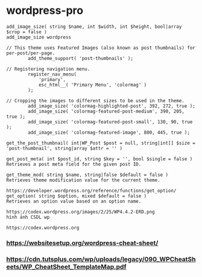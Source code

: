 # wordpress-pro
```
add_image_size( string $name, int $width, int $height, bool|array $crop = false )
add_image_size wordpress
```

```
// This theme uses Featured Images (also known as post thumbnails) for per-post/per-page.
		add_theme_support( 'post-thumbnails' );
```

```
// Registering navigation menu.
		register_nav_menu(
			'primary',
			esc_html__( 'Primary Menu', 'colormag' )
		);
```

```
// Cropping the images to different sizes to be used in the theme.
		add_image_size( 'colormag-highlighted-post', 392, 272, true );
		add_image_size( 'colormag-featured-post-medium', 390, 205, true );
		add_image_size( 'colormag-featured-post-small', 130, 90, true );
		add_image_size( 'colormag-featured-image', 800, 445, true );
```

```
get_the_post_thumbnail( int|WP_Post $post = null, string|int[] $size = 'post-thumbnail', string|array $attr = '' )
```

```
get_post_meta( int $post_id, string $key = '', bool $single = false )
Retrieves a post meta field for the given post ID.
```

```
get_theme_mod( string $name, string|false $default = false )
Retrieves theme modification value for the current theme.
```




```
https://developer.wordpress.org/reference/functions/get_option/
get_option( string $option, mixed $default = false )
Retrieves an option value based on an option name.
```

```
https://codex.wordpress.org/images/2/25/WP4.4.2-ERD.png
hình ảnh CSDL wp
```
```
https://codex.wordpress.org
```

### https://websitesetup.org/wordpress-cheat-sheet/
### https://cdn.tutsplus.com/wp/uploads/legacy/090_WPCheatSheets/WP_CheatSheet_TemplateMap.pdf



